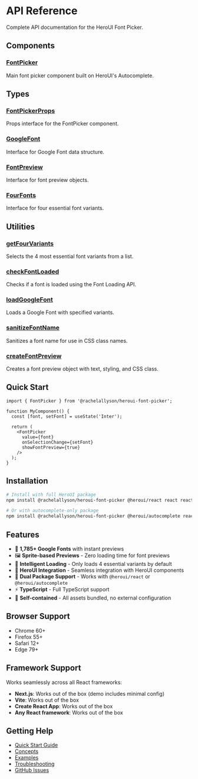 # API Reference

Complete API documentation for the HeroUI Font Picker.

## Components

### [FontPicker](./FontPicker.md)

Main font picker component built on HeroUI's Autocomplete.

## Types

### [FontPickerProps](./FontPickerProps.md)

Props interface for the FontPicker component.

### [GoogleFont](./GoogleFont.md)

Interface for Google Font data structure.

### [FontPreview](./FontPreview.md)

Interface for font preview objects.

### [FourFonts](./FourFonts.md)

Interface for four essential font variants.

## Utilities

### [getFourVariants](./getFourVariants.md)

Selects the 4 most essential font variants from a list.

### [checkFontLoaded](./checkFontLoaded.md)

Checks if a font is loaded using the Font Loading API.

### [loadGoogleFont](./loadGoogleFont.md)

Loads a Google Font with specified variants.

### [sanitizeFontName](./sanitizeFontName.md)

Sanitizes a font name for use in CSS class names.

### [createFontPreview](./createFontPreview.md)

Creates a font preview object with text, styling, and CSS class.

## Quick Start

```tsx
import { FontPicker } from '@rachelallyson/heroui-font-picker';

function MyComponent() {
  const [font, setFont] = useState('Inter');
  
  return (
    <FontPicker
      value={font}
      onSelectionChange={setFont}
      showFontPreview={true}
    />
  );
}
```

## Installation

```bash
# Install with full HeroUI package
npm install @rachelallyson/heroui-font-picker @heroui/react react react-dom

# Or with autocomplete-only package
npm install @rachelallyson/heroui-font-picker @heroui/autocomplete react react-dom
```

## Features

- 🎨 **1,785+ Google Fonts** with instant previews
- 🖼️ **Sprite-based Previews** - Zero loading time for font previews
- 🚀 **Intelligent Loading** - Only loads 4 essential variants by default
- 🎯 **HeroUI Integration** - Seamless integration with HeroUI components
- 📱 **Dual Package Support** - Works with `@heroui/react` or `@heroui/autocomplete`
- ⚡ **TypeScript** - Full TypeScript support
- 🎨 **Self-contained** - All assets bundled, no external configuration

## Browser Support

- Chrome 60+
- Firefox 55+
- Safari 12+
- Edge 79+

## Framework Support

Works seamlessly across all React frameworks:

- **Next.js**: Works out of the box (demo includes minimal config)
- **Vite**: Works out of the box
- **Create React App**: Works out of the box
- **Any React framework**: Works out of the box

## Getting Help

- [Quick Start Guide](../guides/quickstart.md)
- [Concepts](../concepts.md)
- [Examples](../recipes/examples.md)
- [Troubleshooting](../troubleshooting.md)
- [GitHub Issues](https://github.com/rachelallyson/heroui-font-picker/issues)
